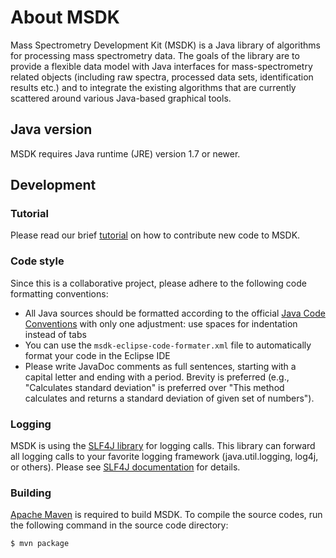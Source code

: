 # About MSDK

Mass Spectrometry Development Kit (MSDK) is a Java library of algorithms for processing mass spectrometry data. The goals of the library are to provide a flexible data model with Java interfaces for mass-spectrometry related objects (including raw spectra, processed data sets, identification results etc.) and to integrate the existing algorithms that are currently scattered around various Java-based graphical tools.

## Java version

MSDK requires Java runtime (JRE) version 1.7 or newer.

## Development


### Tutorial

Please read our brief [tutorial](https://msdk.github.io/pull-request-tutorial.html) on how to contribute new code to MSDK.

### Code style

Since this is a collaborative project, please adhere to the following code formatting conventions:
* All Java sources should be formatted according to the official [Java Code Conventions](http://www.oracle.com/technetwork/java/javase/documentation/codeconvtoc-136057.html) with only one adjustment: use spaces for indentation instead of tabs
* You can use the `msdk-eclipse-code-formater.xml` file to automatically format your code in the Eclipse IDE
* Please write JavaDoc comments as full sentences, starting with a capital letter and ending with a period. Brevity is preferred (e.g., "Calculates standard deviation" is preferred over "This method calculates and returns a standard deviation of given set of numbers").

### Logging

MSDK is using the [SLF4J library](http://www.slf4j.org) for logging calls. This library can forward all logging calls to your favorite logging framework (java.util.logging, log4j, or others). Please see [SLF4J documentation](http://www.slf4j.org/docs.html) for details.

### Building 

[Apache Maven](http://maven.apache.org) is required to build MSDK. To compile the source codes, run the following command in the source code directory:

```
$ mvn package
```
